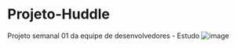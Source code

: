# Projeto-Huddle
Projeto semanal 01 da equipe de desenvolvedores - Estudo
![image](https://user-images.githubusercontent.com/112713600/235349714-c0422155-7b07-4c06-8569-febf01674c5b.png)
